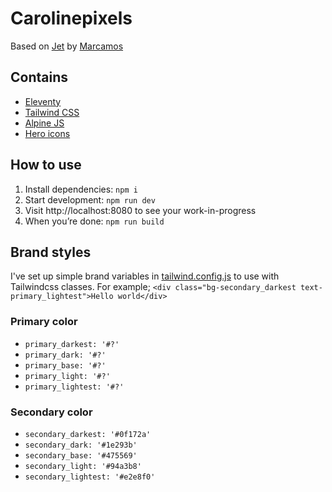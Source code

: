 
# Carolinepixels

Based on [Jet](https://github.com/marcamos/jet/) by [Marcamos](https://github.com/marcamos/)

## Contains
- [Eleventy](https://www.11ty.dev/)
- [Tailwind CSS](https://tailwindcss.com/)
- [Alpine JS](https://aplinejs.dev/)
- [Hero icons](https://heroicons.com/)

## How to use
1. Install dependencies: `npm i`
2. Start development: `npm run dev`
3. Visit http://localhost:8080 to see your work-in-progress
4. When you’re done: `npm run build`


## Brand styles
I've set up simple brand variables in [tailwind.config.js]() to use with Tailwindcss classes.
For example; `<div class="bg-secondary_darkest text-primary_lightest">Hello world</div>`

### Primary color
- `primary_darkest: '#?'` 
- `primary_dark: '#?'` 
- `primary_base: '#?'` 
- `primary_light: '#?'` 
- `primary_lightest: '#?'` 

### Secondary color
- `secondary_darkest: '#0f172a'` 
- `secondary_dark: '#1e293b'` 
- `secondary_base: '#475569'` 
- `secondary_light: '#94a3b8'` 
- `secondary_lightest: '#e2e8f0'`

